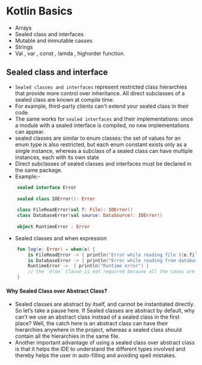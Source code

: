# Kotlin Basics 
- Arrays
- Sealed class and interfaces
- Mutable and immutable casses
- Strings
- Val , var , const , lamda , highorder function. 


## Sealed class and interface
- `Sealed classes and interfaces` represent restricted class hierarchies that provide more control over inheritance. All direct subclasses of a sealed class are known at compile time.
- For example, third-party clients can't extend your sealed class in their code.
- The same works for `sealed interfaces` and their implementations: once a module with a sealed interface is compiled, no new implementations can appear.
- sealed classes are similar to enum classes: the set of values for an enum type is also restricted, but each enum constant exists only as a single instance, whereas a subclass of a sealed class can have multiple instances, each with its own state
- Direct subclasses of sealed classes and interfaces must be declared in the same package. 
- Example:-
```kotlin
    sealed interface Error
    
    sealed class IOError(): Error
    
    class FileReadError(val f: File): IOError()
    class DatabaseError(val source: DataSource): IOError()
    
    object RuntimeError : Error
```  

- Sealed classes and when expression 
```kotlin
    fun log(e: Error) = when(e) {
        is FileReadError -> { println("Error while reading file ${e.file}") }
        is DatabaseError -> { println("Error while reading from database ${e.source}") }
        RuntimeError ->  { println("Runtime error") }
        // the `else` clause is not required because all the cases are covered
    }
```


#### Why Sealed Class over Abstract Class?
- Sealed classes are abstract by itself, and cannot be instantiated directly. So let’s take a pause here. If Sealed classes are abstract by default, why can’t we use an abstract class instead of a sealed class in the first place? Well, the catch here is an abstract class can have their hierarchies anywhere in the project, whereas a sealed class should contain all the hierarchies in the same file.
- Another important advantage of using a sealed class over abstract class is that it helps the IDE to understand the different types involved and thereby helps the user in auto-filling and avoiding spell mistakes.

  

